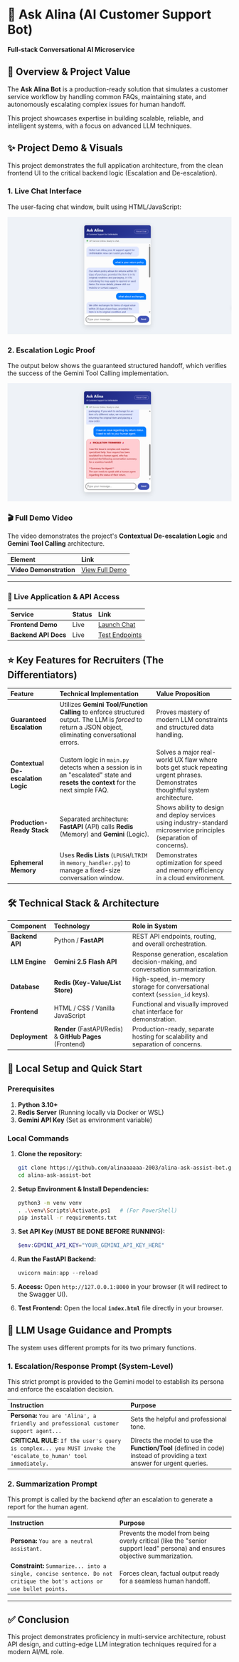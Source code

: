 # 🤖 Ask Alina (AI Customer Support Bot)

**Full-stack Conversational AI Microservice**

[](https://opensource.org/licenses/MIT)
[](https://fastapi.tiangolo.com/)
[](https://ai.google.dev/models/gemini)
[](https://redis.io/)

## **📌 Overview & Project Value**

The **Ask Alina Bot** is a production-ready solution that simulates a customer service workflow by handling common FAQs, maintaining state, and autonomously escalating complex issues for human handoff.

This project showcases expertise in building scalable, reliable, and intelligent systems, with a focus on advanced LLM techniques.

## **✨ Project Demo & Visuals**

This project demonstrates the full application architecture, from the clean frontend UI to the critical backend logic (Escalation and De-escalation).

### **1. Live Chat Interface**

The user-facing chat window, built using HTML/JavaScript:

![Alina Bot Chat Interface](assets/demo1.png)

### **2. Escalation Logic Proof**

The output below shows the guaranteed structured handoff, which verifies the success of the Gemini Tool Calling implementation.

![Alina Bot Escalation Proof](assets/demo2.png)

### 🎬 Full Demo Video 

The video demonstrates the project's **Contextual De-escalation Logic** and **Gemini Tool Calling** architecture.

| Element | Link |
| :--- | :--- |
| **Video Demonstration** | [View Full Demo](https://drive.google.com/file/d/1_0eEAUK56U5mWAas-QL6w6pz1UFiNgxr/view?usp=sharing) |

---

### **🔗 Live Application & API Access**

| Service | Status | Link |
| :--- | :--- | :--- |
| **Frontend Demo** | Live | [Launch Chat](https://alinaaaaaa-2003.github.io/alina-ask-assist-bot/) |
| **Backend API Docs** | Live | [Test Endpoints](https://alina-ask-assist-bot.onrender.com/docs) |


## **⭐ Key Features for Recruiters (The Differentiators)**

| Feature | Technical Implementation | Value Proposition |
| :--- | :--- | :--- |
| **Guaranteed Escalation** | Utilizes **Gemini Tool/Function Calling** to enforce structured output. The LLM is *forced* to return a JSON object, eliminating conversational errors. | Proves mastery of modern LLM constraints and structured data handling. |
| **Contextual De-escalation Logic** | Custom logic in `main.py` detects when a session is in an "escalated" state and **resets the context** for the next simple FAQ. | Solves a major real-world UX flaw where bots get stuck repeating urgent phrases. Demonstrates thoughtful system architecture. |
| **Production-Ready Stack** | Separated architecture: **FastAPI** (API) calls **Redis** (Memory) and **Gemini** (Logic). | Shows ability to design and deploy services using industry-standard microservice principles (separation of concerns). |
| **Ephemeral Memory** | Uses **Redis Lists** (`LPUSH`/`LTRIM` in `memory_handler.py`) to manage a fixed-size conversation window. | Demonstrates optimization for speed and memory efficiency in a cloud environment. |

## **🛠️ Technical Stack & Architecture**

| Component | Technology | Role in System |
| :--- | :--- | :--- |
| **Backend API** | Python / **FastAPI** | REST API endpoints, routing, and overall orchestration. |
| **LLM Engine** | **Gemini 2.5 Flash API** | Response generation, escalation decision-making, and conversation summarization. |
| **Database** | **Redis (Key-Value/List Store)** | High-speed, in-memory storage for conversational context (`session_id` keys). |
| **Frontend** | HTML / CSS / Vanilla JavaScript | Functional and visually improved chat interface for demonstration. |
| **Deployment** | **Render** (FastAPI/Redis) & **GitHub Pages** (Frontend) | Production-ready, separate hosting for scalability and separation of concerns. |

## **🚀 Local Setup and Quick Start**

### **Prerequisites**

1.  **Python 3.10+**
2.  **Redis Server** (Running locally via Docker or WSL)
3.  **Gemini API Key** (Set as environment variable)

### **Local Commands**

1.  **Clone the repository:**

    ```bash
    git clone https://github.com/alinaaaaaa-2003/alina-ask-assist-bot.git
    cd alina-ask-assist-bot
    ```

2.  **Setup Environment & Install Dependencies:**

    ```bash
    python3 -m venv venv
    . .\venv\Scripts\Activate.ps1   # (For PowerShell)
    pip install -r requirements.txt
    ```

3.  **Set API Key (MUST BE DONE BEFORE RUNNING):**

    ```powershell
    $env:GEMINI_API_KEY="YOUR_GEMINI_API_KEY_HERE"
    ```

4.  **Run the FastAPI Backend:**

    ```powershell
    uvicorn main:app --reload
    ```

5.  **Access:** Open `http://127.0.0.1:8000` in your browser (it will redirect to the Swagger UI).

6.  **Test Frontend:** Open the local **`index.html`** file directly in your browser.

## **📝 LLM Usage Guidance and Prompts**

The system uses different prompts for its two primary functions.

### **1. Escalation/Response Prompt (System-Level)**

This strict prompt is provided to the Gemini model to establish its persona and enforce the escalation decision.

| Instruction | Purpose |
| :--- | :--- |
| **Persona:** `You are 'Alina', a friendly and professional customer support agent...` | Sets the helpful and professional tone. |
| **CRITICAL RULE:** `If the user's query is complex... you MUST invoke the 'escalate_to_human' tool immediately.` | Directs the model to use the **Function/Tool** (defined in code) instead of providing a text answer for urgent queries. |

### **2. Summarization Prompt**

This prompt is called by the backend *after* an escalation to generate a report for the human agent.

| Instruction | Purpose |
| :--- | :--- |
| **Persona:** `You are a neutral assistant.` | Prevents the model from being overly critical (like the "senior support lead" persona) and ensures objective summarization. |
| **Constraint:** `Summarize... into a single, concise sentence. Do not critique the bot's actions or use bullet points.` | Forces clean, factual output ready for a seamless human handoff. |

-----

## **✅ Conclusion**

This project demonstrates proficiency in multi-service architecture, robust API design, and cutting-edge LLM integration techniques required for a modern AI/ML role.

